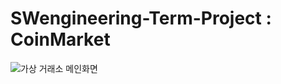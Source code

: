 # SWengineering-Term-Project : CoinMarket
![가상 거래소 메인화면](https://user-images.githubusercontent.com/58600024/236614515-0669b244-a9a8-4b2f-8db1-e3ac685a0e50.jpg)
